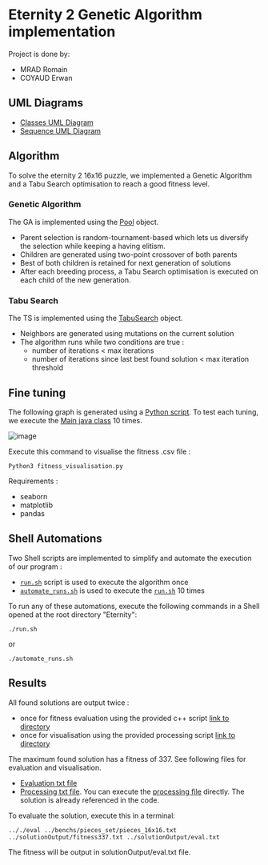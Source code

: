 # Eternity 2 Genetic Algorithm implementation

Project is done by: 
- MRAD Romain
- COYAUD Erwan

## UML Diagrams
- [Classes UML Diagram](docs/classes.pdf)
- [Sequence UML Diagram](docs/sequence.pdf)

## Algorithm

To solve the eternity 2 16x16 puzzle, we implemented a Genetic Algorithm
and a Tabu Search optimisation to reach a good fitness level. 

### Genetic Algorithm

The GA is implemented using the [Pool](./src/Pool.java) object. 
- Parent selection is random-tournament-based which lets us diversify the selection
while keeping a having elitism. 
- Children are generated using two-point crossover of both parents
- Best of both children is retained for next generation of solutions
- After each breeding process, a Tabu Search optimisation is executed
on each child of the new generation. 

### Tabu Search
The TS is implemented using the [TabuSearch](./src/TabuSearch.java) object.
- Neighbors are generated using mutations on the current solution
- The algorithm runs while two conditions are true : 
  - number of iterations < max iterations
  - number of iterations since last best found solution < max iteration threshold

## Fine tuning

The following graph is generated using a [Python script](./fitness_visualisation.py).
To test each tuning, we execute the [Main java class](./src/Main.java) 10 times.

![image](./graphs/fitness.png)

Execute this command to visualise the fitness .csv file : 
```shell
Python3 fitness_visualisation.py
```

Requirements : 
- seaborn
- matplotlib
- pandas

## Shell Automations

Two Shell scripts are implemented to simplify and automate the execution
of our program : 
- [`run.sh`](./run.sh) script is used to execute the algorithm once
- [`automate_runs.sh`](./automate_runs.sh) is used to execute the [`run.sh`](./run.sh) 10 times

To run any of these automations, execute the following commands in a Shell opened at the root directory "Eternity":
```shell
./run.sh
```
or 
```shell
./automate_runs.sh
```

## Results

All found solutions are output twice : 
- once for fitness evaluation using the provided c++ script [link to directory](./solutionOutput/individualSolutions)
- once for visualisation using the provided processing script [link to directory](./processing)

The maximum found solution has a fitness of 337. See following files for evaluation and visualisation. 
- [Evaluation txt file](./solutionOutput/individualSolutions/fitness337.txt)
- [Processing txt file](./processing/fitness337.txt). You can execute the [processing file](processing/sketch_190510a_copiemodif18h50.pde) directly. The solution is
already referenced in the code.

To evaluate the solution, execute this in a terminal:
```shell
.././eval ../benchs/pieces_set/pieces_16x16.txt ../solutionOutput/fitness337.txt ../solutionOutput/eval.txt
```
The fitness will be output in solutionOutput/eval.txt file. 